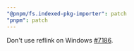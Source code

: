 ```yaml
---
"@pnpm/fs.indexed-pkg-importer": patch
"pnpm": patch
---
```


Don't use reflink on Windows [#7186](https://github.com/pnpm/pnpm/issues/7186).

